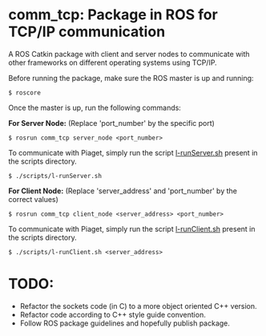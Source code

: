 comm_tcp: Package in ROS for TCP/IP communication
=================================================

A ROS Catkin package with client and server nodes to communicate with other frameworks on different operating systems using TCP/IP.

Before running the package, make sure the ROS master is up and running:
```
$ roscore
```

Once the master is up, run the following commands:

**For Server Node:**
(Replace 'port_number' by the specific port)
```
$ rosrun comm_tcp server_node <port_number>
```
To communicate with Piaget, simply run the script [l-runServer.sh](scripts/l-runServer.sh) present in the scripts directory.
```
$ ./scripts/l-runServer.sh
```

**For Client Node:**
(Replace 'server_address' and 'port_number' by the correct values)
```
$ rosrun comm_tcp client_node <server_address> <port_number>
```
To communicate with Piaget, simply run the script [l-runClient.sh](scripts/l-runClient.sh) present in the scripts directory.
```
$ ./scripts/l-runClient.sh <server_address>
```

TODO:
=====
- Refactor the sockets code (in C) to a more object oriented C++ version.
- Refactor code according to C++ style guide convention.
- Follow ROS package guidelines and hopefully publish package.
